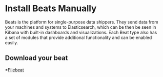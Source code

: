 # Install Beats Manually
Beats is the platform for single-purpose data shippers. They send data from your machines and systems to Elasticsearch, which can be then be seen in Kibana with built-in dashboards and visualizations. Each Beat type also has a set of modules that provide additional functionality and can be enabled easily.

## Download your beat
*[Filebeat](https://www.elastic.co/guide/en/beats/filebeat/current/filebeat-installation.html)
